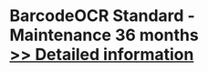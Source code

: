 # BarcodeOCR Standard - Maintenance 36 months<br />[>> Detailed information](https://secure.shareit.com/shareit/product.html?productid=300784435&affiliateid=200057808)
